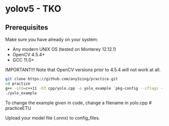 # yolov5 - TKO 

## Prerequisites

Make sure you have already on your system:

- Any modern UNIX OS (tested on Monterey 12.12.1)
- OpenCV 4.5.4+
- GCC 11.0+ 

IMPORTANT!!! Note that OpenCV versions prior to 4.5.4 will not work at all.


```bash
git clone https://github.com/any3zing/practice.git
cd practice
g++ -std=c++11 -O3 cpp/yolo.cpp -o yolo_example `pkg-config --cflags --libs opencv4`
./yolo_example
```

To change the example given in code, change a filename in yolo.cpp # practiceETU


Upload your model file (.onnx) to config_files.
